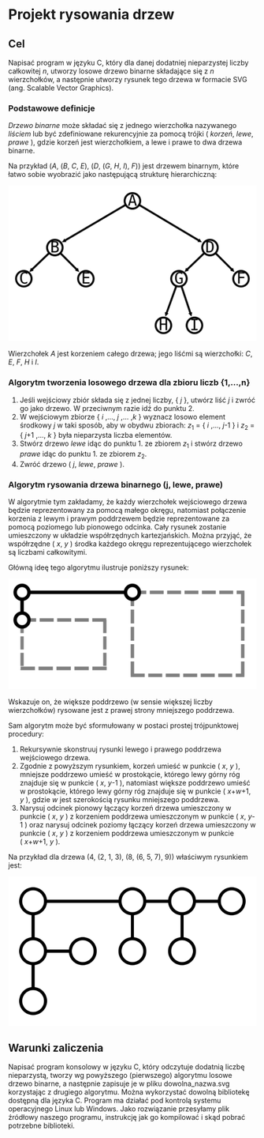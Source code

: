 # Projekt rysowania drzew

## Cel

Napisać program w języku C, który dla danej dodatniej nieparzystej liczby całkowitej _n_, utworzy losowe drzewo binarne składające się z _n_ wierzchołków, a następnie utworzy rysunek tego drzewa w formacie SVG (ang. Scalable Vector Graphics).

### Podstawowe definicje

_Drzewo binarne_ może składać się z jednego wierzchołka nazywanego _liściem_ lub być zdefiniowane rekurencyjnie za pomocą trójki ( _korzeń_, _lewe_, _prawe_ ), gdzie korzeń jest wierzchołkiem, a lewe i prawe to dwa drzewa binarne.

Na przykład (_A_, (_B_, _C_, _E_), (_D_, (_G_, _H_, _I_), _F_)) jest drzewem binarnym, które łatwo sobie wyobrazić jako następującą strukturę hierarchiczną:

![Drzewo](drzewo.svg)

Wierzchołek _A_ jest korzeniem całego drzewa; jego liśćmi są wierzchołki: _C_, _E_, _F_, _H_ i _I_.

### Algorytm tworzenia losowego drzewa dla zbioru liczb {1,...,n}

1. Jeśli wejściowy zbiór składa się z jednej liczby, { _j_ }, utwórz liść _j_ i zwróć go jako drzewo. W przeciwnym razie idź do punktu 2.
2. W wejściowym zbiorze { _i_ ,..., _j_ ,... ,_k_ } wyznacz losowo element środkowy _j_ w taki sposób, aby w obydwu zbiorach: _z_<sub>1</sub> = { _i_ ,..., _j_-1 } i _z_<sub>2</sub> = { _j_+1 ,..., _k_ } była nieparzysta liczba elementów.
3. Stwórz drzewo _lewe_ idąc do punktu 1. ze zbiorem _z_<sub>1</sub> i stwórz drzewo _prawe_ idąc do punktu 1. ze zbiorem _z_<sub>2</sub>.
4. Zwróć drzewo ( _j_, _lewe_, _prawe_ ).

### Algorytm rysowania drzewa binarnego (j, lewe, prawe)

W algorytmie tym zakładamy, że każdy wierzchołek wejściowego drzewa będzie reprezentowany za pomocą małego okręgu, natomiast połączenie korzenia z lewym i prawym poddrzewem będzie reprezentowane za pomocą poziomego lub pionowego odcinka. Cały rysunek zostanie umieszczony w układzie współrzędnych kartezjańskich. Można przyjąć, że współrzędne ( _x_, _y_ ) środka każdego okręgu reprezentującego wierzchołek są liczbami całkowitymi.

Główną ideę tego algorytmu ilustruje poniższy rysunek:

![HV-Model](hvmodel.svg)

Wskazuje on, że większe poddrzewo (w sensie większej liczby wierzchołków) rysowane jest z prawej strony mniejszego poddrzewa.

Sam algorytm może być sformułowany w postaci prostej trójpunktowej procedury:

1. Rekursywnie skonstruuj rysunki lewego i prawego poddrzewa wejściowego drzewa.
2. Zgodnie z powyższym rysunkiem, korzeń umieść w punkcie ( _x_, _y_ ), mniejsze poddrzewo umieść w prostokącie, którego lewy górny róg znajduje się w punkcie ( _x_, _y_-1 ), natomiast większe poddrzewo umieść w prostokącie, którego lewy górny róg znajduje się w punkcie ( _x_+_w_+1, _y_ ), gdzie _w_ jest szerokością rysunku mniejszego poddrzewa.
3. Narysuj odcinek pionowy łączący korzeń drzewa umieszczony w punkcie ( _x_, _y_ ) z korzeniem poddrzewa umieszczonym w punkcie ( _x_, _y_-1 ) oraz narysuj odcinek poziomy łączący korzeń drzewa umieszczony w punkcie ( _x_, _y_ ) z korzeniem poddrzewa umieszczonym w punkcie ( _x_+_w_+1, _y_ ).
 
Na przykład dla drzewa (4, (2, 1, 3), (8, (6, 5, 7), 9)) właściwym rysunkiem jest:

![HV-Tree](hvtree.svg)

## Warunki zaliczenia

Napisać program konsolowy w języku C, który odczytuje dodatnią liczbę nieparzystą, tworzy wg powyższego (pierwszego) algorytmu losowe drzewo binarne, a następnie zapisuje je w pliku dowolna_nazwa.svg korzystając z drugiego algorytmu. Można wykorzystać dowolną bibliotekę dostępną dla języka C. Program ma działać pod kontrolą systemu operacyjnego Linux lub Windows. Jako rozwiązanie przesyłamy plik źródłowy naszego programu, instrukcję jak go kompilować i skąd pobrać potrzebne biblioteki. 

